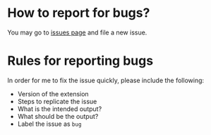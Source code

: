# How to report for bugs?
You may go to [issues page](https://github.com/im-tkc/Packet-Guard/issues) and file a new issue.

# Rules for reporting bugs
In order for me to fix the issue quickly, please include the following:

 - Version of the extension
 - Steps to replicate the issue
 - What is the intended output?
 - What should be the output?
 - Label the issue as `bug`
